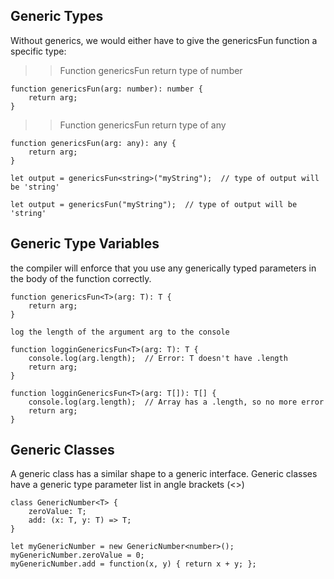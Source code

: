 ## Generic Types

Without generics, we would either have to give the genericsFun function a specific type:

>>Function genericsFun return type of number 

    function genericsFun(arg: number): number {
        return arg;
    }

>>Function genericsFun return type of any

    function genericsFun(arg: any): any {
        return arg;
    }

    let output = genericsFun<string>("myString");  // type of output will be 'string'

    let output = genericsFun("myString");  // type of output will be 'string'

## Generic Type Variables

the compiler will enforce that you use any generically typed parameters in the body of the function correctly.

    function genericsFun<T>(arg: T): T {
        return arg;
    }

    log the length of the argument arg to the console

    function logginGenericsFun<T>(arg: T): T {
        console.log(arg.length);  // Error: T doesn't have .length
        return arg;
    }    

    function logginGenericsFun<T>(arg: T[]): T[] {
        console.log(arg.length);  // Array has a .length, so no more error
        return arg;
    }    

## Generic Classes
A generic class has a similar shape to a generic interface. Generic classes have a generic type parameter list in angle brackets (<>)

    class GenericNumber<T> {
        zeroValue: T;
        add: (x: T, y: T) => T;
    }

    let myGenericNumber = new GenericNumber<number>();
    myGenericNumber.zeroValue = 0;
    myGenericNumber.add = function(x, y) { return x + y; };


